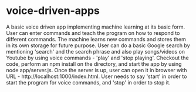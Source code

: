 # voice-driven-apps
A basic voice driven app implementing machine learning at its basic form.
User can enter commands and teach the program on how to respond to different commands. The machine learns new commands and stores them in its own storage for future purpose.
User can do a basic Google search by mentioning 'search' and the search phrase and also play songs/videos on Youtube by using voice commands - 'play' and 'stop playing'.
Checkout the code, perform an npm install on the directory, and start the app by using node app/server.js.
Once the server is up, user can open it in browser with URL - http://localhost:1000/index.html.
User needs to say 'start' in order to start the program for voice commands, and 'stop' in order to stop it.